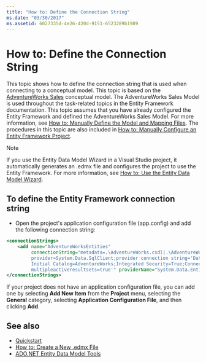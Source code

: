 ```yaml
---
title: "How to: Define the Connection String"
ms.date: "03/30/2017"
ms.assetid: 6027335d-4e26-420d-9151-6523289b1989
---
```

# How to: Define the Connection String

This topic shows how to define the connection string that is used when connecting to a conceptual model. This topic is based on the [AdventureWorks Sales](/previous-versions/dotnet/netframework-4.0/bb387147(v=vs.100)) conceptual model. The AdventureWorks Sales Model is used throughout the task-related topics in the Entity Framework documentation. This topic assumes that you have already configured the Entity Framework and defined the AdventureWorks Sales Model. For more information, see [How to: Manually Define the Model and Mapping Files](/previous-versions/dotnet/netframework-4.0/bb399785(v=vs.100)). The procedures in this topic are also included in [How to: Manually Configure an Entity Framework Project](/previous-versions/dotnet/netframework-4.0/bb738546(v=vs.100)).

> [!NOTE]
> If you use the Entity Data Model Wizard in a Visual Studio project, it automatically generates an .edmx file and configures the project to use the Entity Framework. For more information, see [How to: Use the Entity Data Model Wizard](/previous-versions/dotnet/netframework-4.0/bb738677(v=vs.100)).

## To define the Entity Framework connection string

- Open the project's application configuration file (app.config) and add the following connection string:

```xml
<connectionStrings>
    <add name="AdventureWorksEntities"
         connectionString="metadata=.\AdventureWorks.csdl|.\AdventureWorks.ssdl|.\AdventureWorks.msl;
         provider=System.Data.SqlClient;provider connection string='Data Source=localhost;
         Initial Catalog=AdventureWorks;Integrated Security=True;Connection Timeout=60;
         multipleactiveresultsets=true'" providerName="System.Data.EntityClient" />
</connectionStrings>
```

If your project does not have an application configuration file, you can add one by selecting **Add New Item** from the **Project** menu, selecting the **General** category, selecting **Application Configuration File**, and then clicking **Add**.

## See also

- [Quickstart](/previous-versions/dotnet/netframework-4.0/bb399182(v=vs.100))
- [How to: Create a New .edmx File](/previous-versions/dotnet/netframework-4.0/cc716703(v=vs.100))
- [ADO.NET Entity Data Model  Tools](/previous-versions/dotnet/netframework-4.0/bb399249(v=vs.100))
